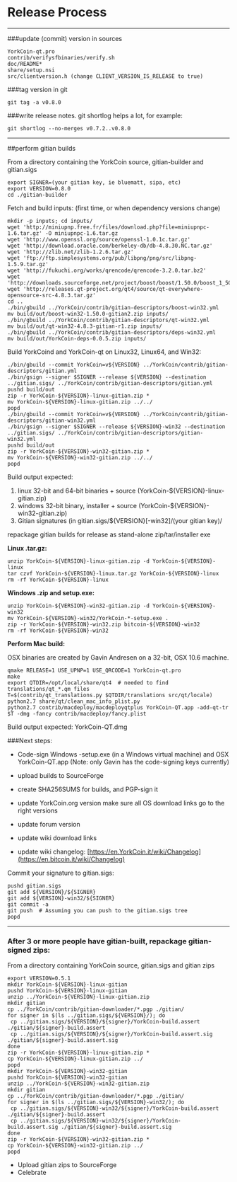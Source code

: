 Release Process
====================

* * *

###update (commit) version in sources


	YorkCoin-qt.pro
	contrib/verifysfbinaries/verify.sh
	doc/README*
	share/setup.nsi
	src/clientversion.h (change CLIENT_VERSION_IS_RELEASE to true)

###tag version in git

	git tag -a v0.8.0

###write release notes. git shortlog helps a lot, for example:

	git shortlog --no-merges v0.7.2..v0.8.0

* * *

##perform gitian builds

 From a directory containing the YorkCoin source, gitian-builder and gitian.sigs
  
	export SIGNER=(your gitian key, ie bluematt, sipa, etc)
	export VERSION=0.8.0
	cd ./gitian-builder

 Fetch and build inputs: (first time, or when dependency versions change)

	mkdir -p inputs; cd inputs/
	wget 'http://miniupnp.free.fr/files/download.php?file=miniupnpc-1.6.tar.gz' -O miniupnpc-1.6.tar.gz
	wget 'http://www.openssl.org/source/openssl-1.0.1c.tar.gz'
	wget 'http://download.oracle.com/berkeley-db/db-4.8.30.NC.tar.gz'
	wget 'http://zlib.net/zlib-1.2.6.tar.gz'
	wget 'ftp://ftp.simplesystems.org/pub/libpng/png/src/libpng-1.5.9.tar.gz'
	wget 'http://fukuchi.org/works/qrencode/qrencode-3.2.0.tar.bz2'
	wget 'http://downloads.sourceforge.net/project/boost/boost/1.50.0/boost_1_50_0.tar.bz2'
	wget 'http://releases.qt-project.org/qt4/source/qt-everywhere-opensource-src-4.8.3.tar.gz'
	cd ..
	./bin/gbuild ../YorkCoin/contrib/gitian-descriptors/boost-win32.yml
	mv build/out/boost-win32-1.50.0-gitian2.zip inputs/
	./bin/gbuild ../YorkCoin/contrib/gitian-descriptors/qt-win32.yml
	mv build/out/qt-win32-4.8.3-gitian-r1.zip inputs/
	./bin/gbuild ../YorkCoin/contrib/gitian-descriptors/deps-win32.yml
	mv build/out/YorkCoin-deps-0.0.5.zip inputs/

 Build YorkCoind and YorkCoin-qt on Linux32, Linux64, and Win32:
  
	./bin/gbuild --commit YorkCoin=v${VERSION} ../YorkCoin/contrib/gitian-descriptors/gitian.yml
	./bin/gsign --signer $SIGNER --release ${VERSION} --destination ../gitian.sigs/ ../YorkCoin/contrib/gitian-descriptors/gitian.yml
	pushd build/out
	zip -r YorkCoin-${VERSION}-linux-gitian.zip *
	mv YorkCoin-${VERSION}-linux-gitian.zip ../../
	popd
	./bin/gbuild --commit YorkCoin=v${VERSION} ../YorkCoin/contrib/gitian-descriptors/gitian-win32.yml
	./bin/gsign --signer $SIGNER --release ${VERSION}-win32 --destination ../gitian.sigs/ ../YorkCoin/contrib/gitian-descriptors/gitian-win32.yml
	pushd build/out
	zip -r YorkCoin-${VERSION}-win32-gitian.zip *
	mv YorkCoin-${VERSION}-win32-gitian.zip ../../
	popd

  Build output expected:

  1. linux 32-bit and 64-bit binaries + source (YorkCoin-${VERSION}-linux-gitian.zip)
  2. windows 32-bit binary, installer + source (YorkCoin-${VERSION}-win32-gitian.zip)
  3. Gitian signatures (in gitian.sigs/${VERSION}[-win32]/(your gitian key)/

repackage gitian builds for release as stand-alone zip/tar/installer exe

**Linux .tar.gz:**

	unzip YorkCoin-${VERSION}-linux-gitian.zip -d YorkCoin-${VERSION}-linux
	tar czvf YorkCoin-${VERSION}-linux.tar.gz YorkCoin-${VERSION}-linux
	rm -rf YorkCoin-${VERSION}-linux

**Windows .zip and setup.exe:**

	unzip YorkCoin-${VERSION}-win32-gitian.zip -d YorkCoin-${VERSION}-win32
	mv YorkCoin-${VERSION}-win32/YorkCoin-*-setup.exe .
	zip -r YorkCoin-${VERSION}-win32.zip bitcoin-${VERSION}-win32
	rm -rf YorkCoin-${VERSION}-win32

**Perform Mac build:**

  OSX binaries are created by Gavin Andresen on a 32-bit, OSX 10.6 machine.

	qmake RELEASE=1 USE_UPNP=1 USE_QRCODE=1 YorkCoin-qt.pro
	make
	export QTDIR=/opt/local/share/qt4  # needed to find translations/qt_*.qm files
	T=$(contrib/qt_translations.py $QTDIR/translations src/qt/locale)
	python2.7 share/qt/clean_mac_info_plist.py
	python2.7 contrib/macdeploy/macdeployqtplus YorkCoin-QT.app -add-qt-tr $T -dmg -fancy contrib/macdeploy/fancy.plist

 Build output expected: YorkCoin-QT.dmg

###Next steps:

* Code-sign Windows -setup.exe (in a Windows virtual machine) and
  OSX YorkCoin-QT.app (Note: only Gavin has the code-signing keys currently)

* upload builds to SourceForge

* create SHA256SUMS for builds, and PGP-sign it

* update YorkCoin.org version
  make sure all OS download links go to the right versions

* update forum version

* update wiki download links

* update wiki changelog: [https://en.YorkCoin.it/wiki/Changelog](https://en.bitcoin.it/wiki/Changelog)

Commit your signature to gitian.sigs:

	pushd gitian.sigs
	git add ${VERSION}/${SIGNER}
	git add ${VERSION}-win32/${SIGNER}
	git commit -a
	git push  # Assuming you can push to the gitian.sigs tree
	popd

-------------------------------------------------------------------------

### After 3 or more people have gitian-built, repackage gitian-signed zips:

From a directory containing YorkCoin source, gitian.sigs and gitian zips

	export VERSION=0.5.1
	mkdir YorkCoin-${VERSION}-linux-gitian
	pushd YorkCoin-${VERSION}-linux-gitian
	unzip ../YorkCoin-${VERSION}-linux-gitian.zip
	mkdir gitian
	cp ../YorkCoin/contrib/gitian-downloader/*.pgp ./gitian/
	for signer in $(ls ../gitian.sigs/${VERSION}/); do
	 cp ../gitian.sigs/${VERSION}/${signer}/YorkCoin-build.assert ./gitian/${signer}-build.assert
	 cp ../gitian.sigs/${VERSION}/${signer}/YorkCoin-build.assert.sig ./gitian/${signer}-build.assert.sig
	done
	zip -r YorkCoin-${VERSION}-linux-gitian.zip *
	cp YorkCoin-${VERSION}-linux-gitian.zip ../
	popd
	mkdir YorkCoin-${VERSION}-win32-gitian
	pushd YorkCoin-${VERSION}-win32-gitian
	unzip ../YorkCoin-${VERSION}-win32-gitian.zip
	mkdir gitian
	cp ../YorkCoin/contrib/gitian-downloader/*.pgp ./gitian/
	for signer in $(ls ../gitian.sigs/${VERSION}-win32/); do
	 cp ../gitian.sigs/${VERSION}-win32/${signer}/YorkCoin-build.assert ./gitian/${signer}-build.assert
	 cp ../gitian.sigs/${VERSION}-win32/${signer}/YorkCoin-build.assert.sig ./gitian/${signer}-build.assert.sig
	done
	zip -r YorkCoin-${VERSION}-win32-gitian.zip *
	cp YorkCoin-${VERSION}-win32-gitian.zip ../
	popd

- Upload gitian zips to SourceForge
- Celebrate 
